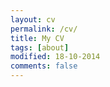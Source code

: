 ```yaml
---
layout: cv
permalink: /cv/
title: My CV
tags: [about]
modified: 18-10-2014
comments: false
---
```



